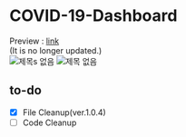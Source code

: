 # COVID-19-Dashboard

Preview : [link](https://hyeokjaelee.github.io/COVID-19-Dashboard/index.html)<br>
(It is no longer updated.)<br>
![제목s 없음](https://user-images.githubusercontent.com/71566740/105497375-1810bd00-5d02-11eb-9cdc-93677dee45ce.png)
![제목 없음](https://user-images.githubusercontent.com/71566740/105497377-1a731700-5d02-11eb-8056-d6cf36f1b8e4.png)
## to-do

- [x] File Cleanup(ver.1.0.4)<br>
- [ ] Code Cleanup<br>
